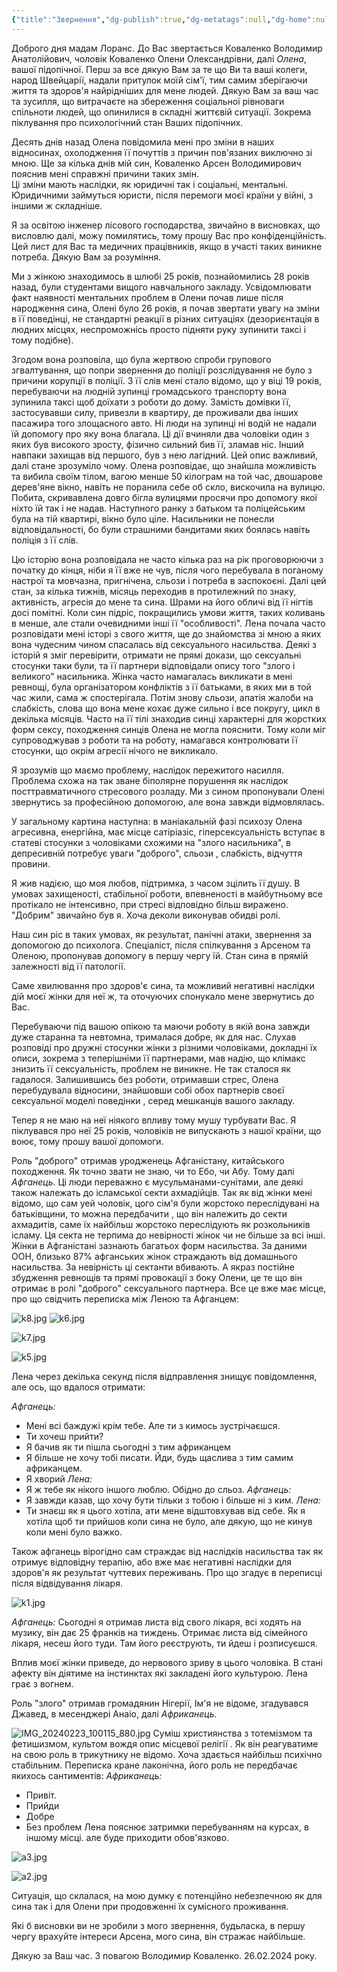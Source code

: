 ```yaml
---
{"title":"Звернення","dg-publish":true,"dg-metatags":null,"dg-home":null,"permalink":"/lena/zvernennya/","dgPassFrontmatter":true,"noteIcon":""}
---
```




Доброго дня мадам Лоранс.
До Вас звертається Коваленко Володимир Анатолійович, чоловік Коваленко Олени Олександрівни, далі *Олена*, вашої підопічної. Перш за все дякую Вам за те що Ви та ваші колеги, народ Швейцарії, надали притулок моїй сім'ї, тим самим зберігаючи життя та здоров'я найрідніших для мене людей. Дякую Вам за ваш час та зусилля, що витрачаєте на збереження соціальної рівноваги спільноти людей, що опинилися в складні життєвій ситуації. Зокрема піклування про психологічний стан Ваших підопічних. 

Десять днів назад Олена повідомила мені про зміни в наших відносинах, охолодження її почуттів з причин пов'язаних виключно зі мною. Ще за кілька днів мій син, Коваленко Арсен Володимирович пояснив мені справжні причини таких змін.  
Ці зміни мають наслідки, як юридичні так і соціальні, ментальні.
Юридичними займуться юристи, після перемоги моєї країни у війні, з іншими ж складніше. 

Я за освітою інженер лісового господарства, звичайно в висновках, що висловлю далі, можу помилятись, тому прошу Вас про конфіденційність. Цей лист для Вас та медичних працівників, якщо в участі таких виникне потреба. Дякую Вам за розуміння.

Ми з жінкою знаходимось в шлюбі 25 років, познайомились 28 років назад, були студентами вищого навчального закладу. Усвідомлювати факт наявності ментальних проблем в Олени почав лише після народження сина, Олені було 26 років,  я почав звертати увагу на зміни в її поведінці, не стандартні реакції в різних ситуаціях (дезориєнтація в людних місцях, неспроможнісь просто підняти руку зупинити таксі і тому подібне). 

Згодом вона розповіла, що була жертвою спроби групового згвалтування, що попри звернення до поліції розслідування не було з причини корупції в поліції. З її слів мені стало відомо, що у віці 19 років, перебуваючи на людній зупинці громадського транспорту вона зупинила таксі щоб доїхати з роботи до дому. Замість домівки її, застосувавши силу, привезли в квартиру, де проживали два інших пасажира того злощасного авто. Ні люди на зупинці ні водій не надали їй допомогу про яку вона благала. Ці дії вчиняли два чоловіки один з яких був високого зросту, фізично сильний бив її, зламав ніс. Інший навпаки захищав від першого, був з нею лагідний. Цей опис важливий, далі стане зрозуміло чому. Олена розповідає, що знайшла можливість та вибила своїм тілом, вагою менше 50 кілограм на той час, двошарове дерев'яне вікно, навіть не поранила себе об скло, вискочила на вулицю. Побита, скривавлена довго бігла вулицями просячи про допомогу якої ніхто їй так і не надав. Наступного ранку з батьком та поліцейським була на тій квартирі, вікно було ціле. Насильники не понесли відповідальності, бо були страшними бандитами яких боялась навіть поліція з її слів.

Цю історію вона розповідала не часто кілька раз на рік проговорюючи з початку до кінця, ніби я її вже не чув, після чого перебувала в поганому настрої та мовчазна, пригнічена, сльози і потреба в заспокоєні. Далі цей стан, за кілька тижнів, місяць переходив в протилежний по знаку, активність, агресія до мене та сина. Шрами на його обличі від її нігтів досі помітні.  Коли син підріс, покращились умови життя, таких коливань в менше, але стали очевидними інші її "особливості". Лена почала часто розповідати мені історі з свого життя, ще до знайомства зі мною а яких вона чудесним чином спасалась від сексуального насильства. Деякі з історій я зміг перевірити, отримати не прямі докази, що сексуальні стосунки таки були, та її партнери відповідали опису того "злого і великого" насильника. Жінка часто намагалась викликати в мені ревнощі, була організатором  конфліктів з її батьками, в яких ми в той час жили, сама ж спостерігала. Потім знову сльози, апатія жалоби на слабкість, слова що вона мене кохає дуже сильно і все покругу,  цикл в декілька місяців. Часто на її тілі знаходив синці характерні для жорстких форм сексу, походження синців Олена не могла пояснити. Тому коли міг супроводжував з роботи та на роботу, намагався контролювати її стосунки, що окрім агресії нічого не викликало. 

Я зрозумів що маємо проблему, наслідок пережитого насилля. Проблема схожа на так зване біполярне порушення як наслідок посттравматичного стресового розладу. Ми з сином пропонували Олені звернутись за професійною допомогою, але вона завжди відмовлялась.

У загальному картина наступна: в маніакальній фазі психозу Олена агресивна, енергійна, має місце сатіріазіс, гіперсексуальність вступає в статеві стосунки з чоловіками схожими на "злого насильника", в депресивній потребує уваги "доброго", сльози , слабкість, відчуття провини. 

Я жив надією, що моя любов, підтримка, з часом зцілить її душу.
В умовах захищеності, стабільної роботи, впевненості в майбутньому все протікало не інтенсивно, при стресі відповідно більш виражено. 
"Добрим" звичайно був я. Хоча деколи виконував обидві ролі. 

Наш син ріс в таких умовах, як результат, панічні атаки, звернення за допомогою до психолога. Спеціаліст, після спілкування з Арсеном та Оленою, пропонував допомогу в першу чергу їй. Стан сина в прямій залежності від її патології.

Саме хвилювання про здоров'є сина, та можливий негативні наслідки дій моєї жінки для неї ж, та оточуючих спонукало мене звернутись до Вас. 

Перебуваючи під вашою опікою та маючи роботу в якій вона завжди дуже старанна та невтомна, трималася добре, як для нас.  Слухав розповіді про дружні стосунки жінки з різними чоловіками, докладні їх описи, зокрема з теперішніми її партнерами, мав надію, що клімакс знизить її сексуальність, проблем не виникне. Не так сталося як гадалося. Залишившись без роботи, отримавши стрес, Олена перебудувала відносини, знайшовши собі обох партнерів своєї сексуальної моделі поведінки , серед мешканців вашого закладу.

Тепер я не маю на неї ніякого впливу тому мушу турбувати Вас.
Я піклувався про неї 25 років, чоловіків не випускають з нашої країни, що воює, тому прошу вашої допомоги.

Роль "доброго" отримав уродженець Афганістану, китайського походження. Як точно звати не знаю, чи то Ебо, чи Абу. Тому далі *Афганець*. Ці люди переважно є мусульманами-сунітами, але деякі також належать до ісламської секти ахмадійців. Так як від жінки мені відомо, що сам уей чоловік, цого сім'я були жорстоко переслідувані на батьківщини, то можна передбачити , що він належить до секти ахмадитів, саме їх найбільш жорстоко переслідують як розкольників ісламу. Ця секта не терпима до невірності жінок чи не більше за всі інші. Жінки в Афганістані зазнають багатьох форм насильства. За даними ООН, близько 87% афганських жінок страждають від домашнього насильства. За невірність ці сектанти вбивають. А якраз постійне збудження ревнощів та прямі провокації з боку Олени, це те що він отримає в ролі "доброго" сексуального партнера. Все це вже має місце, про що свідчить  переписка між Леною та Афганцем:

![k8.jpg](/img/user/k8.jpg)
![k6.jpg](/img/user/k6.jpg)


![k7.jpg](/img/user/k7.jpg)


![k5.jpg](/img/user/k5.jpg)

Лена через декілька секунд після відправлення знищує повідомлення, але ось, що вдалося отримати:

*Афганець:*
- Мені всі баждужі крім тебе. Але ти з кимось зустрічаєшся.
- Ти хочеш прийти?
- Я бачив як ти пішла сьогодні з тим африканцем
- Я більше не хочу тобі писати. Йди, будь щаслива з тим самим африканцем.
- Я хворий
*Лена:*
- Я ж тебе як нікого іншого люблю. Обідно до сльоз. 
*Афганець:*
- Я завжди казав, що хочу бути тільки з тобою і більше ні з ким.
*Лена:* 
- Ти знаєш як я цього хотіла, ати мене відштовхував від себе. Як я хотіла щоб ти прийшов коли сина не було, але дякую, що не кинув коли мені було важко.

Також афганець вірогідно сам страждає від наслідків насильства так як отримує відповідну терапію, або вже має негативні наслідки для здоров'я як результат чуттевих переживань. Про що згадує в переписці після відвідування лікаря. 

![k1.jpg](/img/user/k1.jpg)

*Афганець:* Сьогодні я отримав листа від свого лікаря, всі ходять на музику, він дає 25 франків на тиждень. Отримає листа від сімейного лікаря, несеш його туди. Там його реєструють, ти йдеш і розписуєшся.

Вплив моєї жінки приведе,  до нервового зриву в цього  чоловіка. В стані афекту він діятиме на інстинктах які закладені його культурою. Лена грає з вогнем. 

Роль "злого" отримав громадянин Нігерії, Ім'я не відоме, згадувався Джавед, в месенджері Анаіо, далі *Африканець.*

![IMG_20240223_100115_880.jpg](/img/user/IMG_20240223_100115_880.jpg)
Суміш християнства з тотемізмом та фетишизмом, культом вождя опис місцевої релігії . Як він реагуватиме на свою роль в трикутнику не відомо. Хоча здається найбільш психічно стабільним. Переписка кране лаконічна, його роль не передбачає якихось сантиментів: 
*Африканець:*
 - Привіт.
 - Прийди
 - Добре
 - Без проблем
 Лена пояснює затримки перебуванням на курсах, в іншому місці. але буде приходити обов'язково.

![a3.jpg](/img/user/a3.jpg)

![a2.jpg](/img/user/a2.jpg)


Ситуація, що склалася, на мою думку є потенційно небезпечною як для сина так і для Олени при продовженні їх сумісного проживання. 

Які б висновки ви не зробили з мого звернення, будьласка, в першу чергу врахуйте інтереси Арсена, мого сина, він стражає найбільше.

Дякую за Ваш час. З повагою Володимир Коваленко. 26.02.2024 року.

